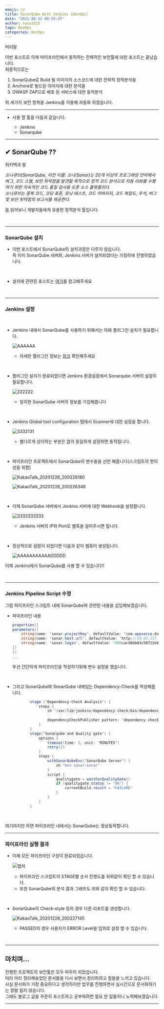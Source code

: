 ```yaml
---
emoji: 🤦‍♂️
title: SonarQube With Jenkins [DevOps]
date: "2021-08-12 00:39:25"
author: nasa1515
tags: DevOps
categories: DevOps
---
```




머리말  

이번 포스트로 이제 파이프라인에서 동작하는 전체적인 보안툴에 대한 포스트는 끝났습니다.  
최종적으로는   

1. SonarQube로 Build 될 이미지의 소스코드에 대한 전략적 정적분석을   
2. Anchore로 빌드된 이미지에 대한 분석을  
3. OWASP ZAP으로 배포 된 서비스에 대한 동적분석  

위 세가지 보안 항복을 Jenkins를 이용해 자동화 하였습니다.


---


* 사용 할 툴을 다음과 같습니다.  

    - Jenkins
    * Sonarqube

---

## ✔ SonarQube ??

위키백과 왈

*소나큐브(SonarQube, 이전 이름: 소나/Sonar)는 20개 이상의 프로그래밍 언어에서 버그, 코드 스멜, 보안 취약점을 발견할 목적으로 정적 코드 분석으로 자동 리뷰를 수행하기 위한 지속적인 코드 품질 검사용 오픈 소스 플랫폼이다.  
소나큐브는 중복 코드, 코딩 표준, 유닛 테스트, 코드 커버리지, 코드 복잡도, 주석, 버그 및 보안 취약점의 보고서를 제공한다.*

음 읽어보니 개발자들에게 유용한 정적분석 툴입니다.

<br/>

---



### SonarQube 설치

* 이번 포스트에서 SonarQube의 설치과정은 다루지 않습니다.  
  즉 이미 SonarQube 서버와, Jenkins 서버가 설치되었다는 가정하에 진행하였습니다.

<br/>


* 설치에 관련된 포스트는 [여기](https://www.lesstif.com/software-architect/sonarqube-39126262.html)를 참고해주세요

<br/>



---



### Jenkins 설정 <a name="a2"></a>

<br/>

* Jenkins 내에서 SonarQube를 사용하기 위해서는 아래 플러그인 설치가 필요합니다.

    ![AAAAAA](https://user-images.githubusercontent.com/69498804/103322025-cf0d7600-4a7f-11eb-8081-02b118e9b30c.PNG)


    * 자세한 플러그인 정보는 [링크](https://plugins.jenkins.io/sonar/) 확인해주세요



<br/>

* 플러그인 설치가 완료되었다면 Jenkins 환경설정에서 Sonarqube 서버의 설정이 필요합니다.

    ![222222](https://user-images.githubusercontent.com/69498804/103322080-09771300-4a80-11eb-8022-2f2b6e12fd14.PNG)

    * 설치한 SonarQube 서버의 정보를 기입해줍니다


<br/>


* Jenkins Global tool configuration 탭에서 Scanner에 대한 설정을 합니다.

    ![3332131](https://user-images.githubusercontent.com/69498804/103322135-54912600-4a80-11eb-8b21-23d6f51e0fea.PNG)

    * 별다르게 상이하는 부분은 없이 동일하게 설정하면 동작됩니다.

<br/>

* 파이프라인 프로젝트에서 SonarQube의 변수들을 선언 해줍니다(스크립트의 편의성을 위함)  

    ![KakaoTalk_20201228_200226180](https://user-images.githubusercontent.com/69498804/103388784-54f7f280-4b4e-11eb-8547-d643c8756523.png)

    ![KakaoTalk_20201228_200226346](https://user-images.githubusercontent.com/69498804/103388805-6fca6700-4b4e-11eb-8064-e7896067a891.png)


<br/>


* 이제 SonarQube 서버에서 Jenkins 서버에 대한 Webhook을 설정합니다.

    ![3333333333](https://user-images.githubusercontent.com/69498804/103322208-97eb9480-4a80-11eb-8848-bd3142e2bb53.PNG)

    * Jenkins 서버의 IP와 Port로 웹훅을 걸어주시면 됩니다.


<br/>

* 정상적으로 설정이 되었다면 다음과 같이 웹훅이 생성됩니다.

    ![AAAAAAAAAAADDDDD](https://user-images.githubusercontent.com/69498804/103322240-b6ea2680-4a80-11eb-9bfe-eb624f8054b9.PNG)


이제 Jenkins에서 SonarQube를 사용 할 수 있습니다!!

<br/>

---


### Jenkins Pipeline Script 수정


그럼 파이프라인 스크립트 내에 SonarQube와 관련된 내용을 삽입해보겠습니다.


* 파이프라인 내용

    ```cs
    properties([
    parameters([
        string(name: 'sonar.projectKey', defaultValue: 'com.appsecco:dvja'),
        string(name: 'sonar.host.url', defaultValue: 'http://34.64.237.112:9000'),
        string(name: 'sonar.login', defaultValue: '608cacd6bb83c50712ebb34c4cba377c841cdebb')
    ]) 
    ])
    ...
    ```

    우선 간단하게 파이프라인을 작성하기위해 변수 설정을 했습니다.

<br/>

* 그리고 SonarQube와 SonarQube 내에있는 Dependency-Check를 작성해줍니다.

    ```cs
            stage ('Dependency-Check Analysis') {
                steps {
                    sh '/var/lib/jenkins/dependency-check/bin/dependency-check.sh --scan `pwd` --format XML --out /var/lib/jenkins/workspace/ci-build-pipeline/dependency-check-report --prettyPrint'
                    
                    dependencyCheckPublisher pattern: 'dependency-check-report/dependency-check-report.xml'
                }
            }
            stage('Sonarqube and Quality gate') {
                options {
                    timeout(time: 5, unit: 'MINUTES')
                    retry(2)
                }
                steps {
                    withSonarQubeEnv('SonarQube Server') {
                        sh "mvn sonar:sonar"
                    }
                    script {
                        qualitygate = waitForQualityGate()
                        if (qualitygate.status != "OK") {
                            currentBuild.result = "FAILURE"
                        }
                    }
                }
            }
    ```
<br/>

여기까지만 하면 파이프라인 내에서는 SonarQube는 정상동작합니다.

---


### 파이프라인 실행 결과



* 이제 모든 파이프라인 구성이 완료되었습니다.


    ![캡처](https://user-images.githubusercontent.com/69498804/103388929-262e4c00-4b4f-11eb-8ff4-ac9d873625eb.PNG)


    * 파이프라인 스크립트의 STAGE별 순서 진행도를 위와같이 확인 할 수 있습니다.
    * 또한 SonarQube의 분석 결과 그래프도 위와 같이 확인 할 수 있습니다.



<br/>

* SonarQube의 Check-style 등의 경우 다른 리포트를 생성합니다.  

    ![KakaoTalk_20201228_200227145](https://user-images.githubusercontent.com/69498804/103388989-91781e00-4b4f-11eb-8614-1ebeac419ec4.png)

    * PASSED의 경우 사용자가 ERROR Level을 임의로 설정 할 수 있습니다.

<br/>

----

## 마치며…  

진행한 프로젝트의 보안툴은 모두 마무리 되었습니다.      
미리 미리 정리해놓았던 문서들을 다시 보면서 정리하려고 힘들을 느끼고 있습니다.  
사실 문서화가 가장 중요하다고 생각하지만 업무를 진행하면서 실시간으로 문서화하기는 정말 쉽지 않습니다.   
그래도 블로그 글을 꾸준히 포스트하고 공부하려면 필요 한 일들이니 노력해보겠습니다.  

---

```toc
```



